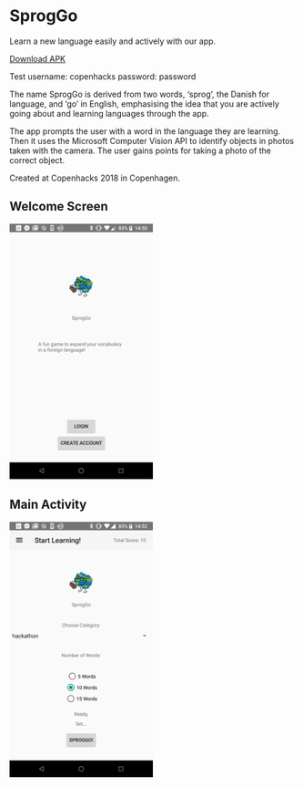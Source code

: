 # SprogGo

Learn a new language easily and actively with our app.

[Download APK](https://github.com/alexander7161/SprogGo/releases)

Test username: copenhacks
password: password

The name SprogGo is derived from two words, ‘sprog’, the Danish for language, and ‘go’ in English, emphasising the idea that you are actively going about and learning languages through the app.

The app prompts the user with a word in the language they are learning. Then it uses the Microsoft Computer Vision API to identify objects in photos taken with the camera. The user gains points for taking a photo of the correct object.

Created at Copenhacks 2018 in Copenhagen.

## Welcome Screen
<img src="https://github.com/alexander7161/SprogGo/blob/master/Screenshots/welcomeScreen.png" width="50%"></img>
## Main Activity
<img src="https://github.com/alexander7161/SprogGo/blob/master/Screenshots/MainActivity.png" width="50%"></img>


